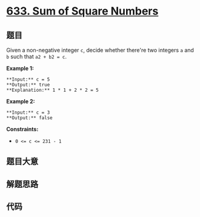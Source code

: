 # [633. Sum of Square Numbers](https://leetcode.com/problems/sum-of-square-numbers)

## 题目

Given a non-negative integer `c`, decide whether there're two integers `a` and
`b` such that `a2 + b2 = c`.



**Example 1:**

    
    
    **Input:** c = 5
    **Output:** true
    **Explanation:** 1 * 1 + 2 * 2 = 5
    

**Example 2:**

    
    
    **Input:** c = 3
    **Output:** false
    



**Constraints:**

  * `0 <= c <= 231 - 1`


## 题目大意

## 解题思路

## 代码

```javascript

```
